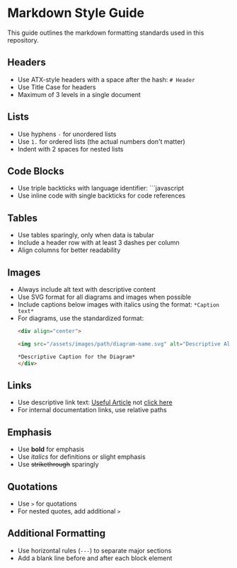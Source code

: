 # Markdown Style Guide

This guide outlines the markdown formatting standards used in this repository.

## Headers

- Use ATX-style headers with a space after the hash: `# Header`
- Use Title Case for headers
- Maximum of 3 levels in a single document

## Lists

- Use hyphens `-` for unordered lists
- Use `1.` for ordered lists (the actual numbers don't matter)
- Indent with 2 spaces for nested lists

## Code Blocks

- Use triple backticks with language identifier: ```javascript
- Use inline code with single backticks for code references

## Tables

- Use tables sparingly, only when data is tabular
- Include a header row with at least 3 dashes per column
- Align columns for better readability

## Images

- Always include alt text with descriptive content
- Use SVG format for all diagrams and images when possible
- Include captions below images with italics using the format: `*Caption text*`
- For diagrams, use the standardized format:
  ```markdown
  <div align="center">

  <img src="/assets/images/path/diagram-name.svg" alt="Descriptive Alt Text" width="800">

  *Descriptive Caption for the Diagram*
  </div>
  ```

## Links

- Use descriptive link text: [Useful Article](link) not [click here](link)
- For internal documentation links, use relative paths

## Emphasis

- Use **bold** for emphasis
- Use *italics* for definitions or slight emphasis
- Use ~~strikethrough~~ sparingly

## Quotations

- Use `>` for quotations
- For nested quotes, add additional `>`

## Additional Formatting

- Use horizontal rules (`---`) to separate major sections
- Add a blank line before and after each block element
